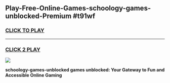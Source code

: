 
## Play-Free-Online-Games-schoology-games-unblocked-Premium #t91wf
<h3>
<a href="https://premium.freeplayer.one?title=schoology-games-unblocked&ref=8M">CLICK TO PLAY</a></h3>
<hr>

<h3>
<a href="https://premium.freeplayer.one?title=schoology-games-unblocked&ref=8M">CLICK 2 PLAY</a>
  
</h3>

<a href="https://premium.freeplayer.one?title=schoology-games-unblocked&ref=8M"><img src="https://clearcache.store/games.png"></a>


**schoology-games-unblocked games unblocked: Your Gateway to Fun and Accessible Online Gaming**
